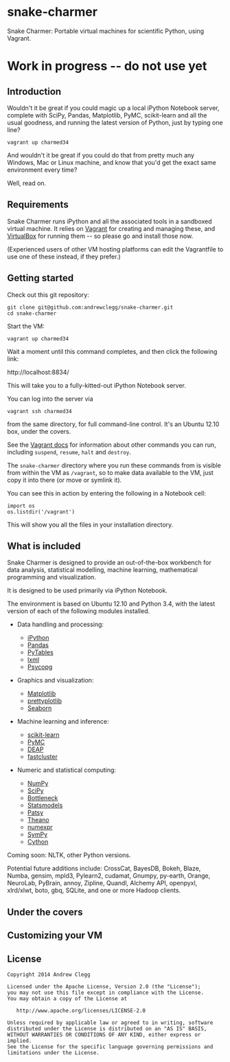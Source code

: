# snake-charmer

Snake Charmer: Portable virtual machines for scientific Python, using Vagrant.

# Work in progress -- do not use yet

## Introduction

Wouldn't it be great if you could magic up a local iPython Notebook server,
complete with SciPy, Pandas, Matplotlib, PyMC, scikit-learn and all the usual
goodness, and running the latest version of Python, just by typing one line?

    vagrant up charmed34

And wouldn't it be great if you could do that from pretty much any Windows,
Mac or Linux machine, and know that you'd get the exact same environment every
time?

Well, read on.

## Requirements

Snake Charmer runs iPython and all the associated tools in a sandboxed virtual
machine. It relies on [Vagrant](http://www.vagrantup.com/) for creating and
managing these, and [VirtualBox](https://www.virtualbox.org/) for running them
 -- so please go and install those now.

(Experienced users of other VM hosting platforms can edit the Vagrantfile to
use one of these instead, if they prefer.)

## Getting started

Check out this git repository:

    git clone git@github.com:andrewclegg/snake-charmer.git
    cd snake-charmer

Start the VM:

    vagrant up charmed34

Wait a moment until this command completes, and then click the following link:

http://localhost:8834/

This will take you to a fully-kitted-out iPython Notebook server.

You can log into the server via

    vagrant ssh charmed34

from the same directory, for full command-line control. It's an Ubuntu 12.10
box, under the covers.

See the [Vagrant docs](http://docs.vagrantup.com/v2/cli/index.html) for
information about other commands you can run, including `suspend`, `resume`,
`halt` and `destroy`.

The `snake-charmer` directory where you run these commands from is visible
from within the VM as `/vagrant`, so to make data available to the VM,
just copy it into there (or move or symlink it).

You can see this in action by entering the following in a Notebook cell:

    import os
    os.listdir('/vagrant')

This will show you all the files in your installation directory.

## What is included

Snake Charmer is designed to provide an out-of-the-box workbench for data
analysis, statistical modelling, machine learning, mathematical programming
and visualization.

It is designed to be used primarily via iPython Notebook.

The environment is based on Ubuntu 12.10 and Python 3.4, with the latest
version of each of the following modules installed.

* Data handling and processing:
    * [iPython](http://ipython.org/)
    * [Pandas](http://pandas.pydata.org/)
    * [PyTables](http://www.pytables.org/moin)
    * [lxml](http://lxml.de/lxmlhtml.html)
    * [Psycopg](http://initd.org/psycopg/)

* Graphics and visualization:
    * [Matplotlib](http://matplotlib.org/)
    * [prettyplotlib](http://olgabot.github.io/prettyplotlib/)
    * [Seaborn](http://www.stanford.edu/~mwaskom/software/seaborn/)

* Machine learning and inference:
    * [scikit-learn](http://scikit-learn.org/)
    * [PyMC](http://pymc-devs.github.io/pymc/)
    * [DEAP](https://code.google.com/p/deap/)
    * [fastcluster](http://danifold.net/fastcluster.html)

* Numeric and statistical computing:
    * [NumPy](http://www.numpy.org/)
    * [SciPy](http://www.scipy.org/)
    * [Bottleneck](http://berkeleyanalytics.com/bottleneck/)
    * [Statsmodels](http://statsmodels.sourceforge.net/)
    * [Patsy](http://patsy.readthedocs.org/en/latest/)
    * [Theano](http://deeplearning.net/software/theano/)
    * [numexpr](https://github.com/pydata/numexpr)
    * [SymPy](http://sympy.org/)
    * [Cython](http://cython.org/)

Coming soon: NLTK, other Python versions.

Potential future additions include: CrossCat, BayesDB, Bokeh, Blaze, Numba,
gensim, mpld3, Pylearn2, cudamat, Gnumpy, py-earth, Orange, NeuroLab, PyBrain,
annoy, Zipline, Quandl, Alchemy API, openpyxl, xlrd/xlwt, boto, gbq,
SQLite, and one or more Hadoop clients.

## Under the covers

## Customizing your VM

## License

    Copyright 2014 Andrew Clegg

    Licensed under the Apache License, Version 2.0 (the "License");
    you may not use this file except in compliance with the License.
    You may obtain a copy of the License at

       http://www.apache.org/licenses/LICENSE-2.0

    Unless required by applicable law or agreed to in writing, software
    distributed under the License is distributed on an "AS IS" BASIS,
    WITHOUT WARRANTIES OR CONDITIONS OF ANY KIND, either express or implied.
    See the License for the specific language governing permissions and
    limitations under the License.

